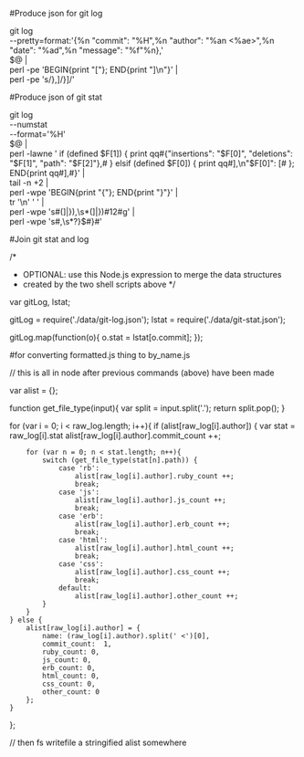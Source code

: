 #Produce json for git log
 
git log \
    --pretty=format:'{%n  "commit": "%H",%n  "author": "%an <%ae>",%n  "date": "%ad",%n  "message": "%f"%n},' \
    $@ | \
    perl -pe 'BEGIN{print "["}; END{print "]\n"}' | \
    perl -pe 's/},]/}]/'

#Produce json of git stat

git log \
    --numstat \
    --format='%H' \
    $@ | \
    perl -lawne '
        if (defined $F[1]) {
            print qq#{"insertions": "$F[0]", "deletions": "$F[1]", "path": "$F[2]"},#
        } elsif (defined $F[0]) {
            print qq#],\n"$F[0]": [#
        };
        END{print qq#],#}' | \
    tail -n +2 | \
    perl -wpe 'BEGIN{print "{"}; END{print "}"}' | \
    tr '\n' ' ' | \
    perl -wpe 's#(]|}),\s*(]|})#$1$2#g' | \
    perl -wpe 's#,\s*?}$#}#'

#Join git stat and log

/*
 * OPTIONAL: use this Node.js expression to merge the data structures
 * created by the two shell scripts above
 */
 
var gitLog, lstat;
 
gitLog = require('./data/git-log.json');
lstat = require('./data/git-stat.json');
 
gitLog.map(function(o){
    o.stat = lstat[o.commit];
});

#for converting formatted.js thing to by_name.js

// this is all in node after previous commands (above) have been made

var alist = {};

function get_file_type(input){
    var split = input.split('.');
    return split.pop();
}

for (var i = 0; i < raw_log.length; i++){
    if (alist[raw_log[i].author]) {
        var stat = raw_log[i].stat
        alist[raw_log[i].author].commit_count ++;

        for (var n = 0; n < stat.length; n++){
            switch (get_file_type(stat[n].path)) {
                case 'rb':
                    alist[raw_log[i].author].ruby_count ++;
                    break;
                case 'js':
                    alist[raw_log[i].author].js_count ++;
                    break;
                case 'erb':
                    alist[raw_log[i].author].erb_count ++;
                    break;
                case 'html':
                    alist[raw_log[i].author].html_count ++;
                    break;
                case 'css':
                    alist[raw_log[i].author].css_count ++;
                    break;
                default:
                    alist[raw_log[i].author].other_count ++;
            }
        }
    } else {
        alist[raw_log[i].author] = {
            name: (raw_log[i].author).split(' <')[0],
            commit_count:  1,
            ruby_count: 0,
            js_count: 0,
            erb_count: 0,
            html_count: 0,
            css_count: 0,
            other_count: 0
        };
    }
};

// then fs writefile a stringified alist somewhere
